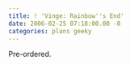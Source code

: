 ```yaml
---
title: ! 'Vinge: Rainbow''s End'
date: 2006-02-25 07:18:00.00 -8
categories: plans geeky
---
```

Pre-ordered.

